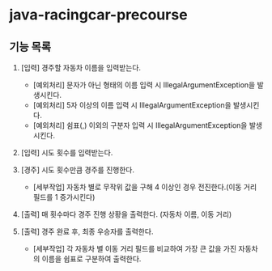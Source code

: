 # java-racingcar-precourse

## 기능 목록
1. [입력] 경주할 자동차 이름을 입력받는다.
    - [예외처리] 문자가 아닌 형태의 이름 입력 시 IllegalArgumentException을 발생시킨다.
    - [예외처리] 5자 이상의 이름 입력 시 IllegalArgumentException을 발생시킨다.
    - [예외처리] 쉼표(,) 이외의 구분자 입력 시 IllegalArgumentException을 발생시킨다.
2. [입력] 시도 횟수를 입력받는다.
3. [경주] 시도 횟수만큼 경주를 진행한다.
    - [세부작업] 자동차 별로 무작위 값을 구해 4 이상인 경우 전진한다.(이동 거리 필드를 1 증가시킨다)
  
4. [출력] 매 횟수마다 경주 진행 상황을 출력한다. (자동차 이름, 이동 거리)
5. [출력] 경주 완료 후, 최종 우승자를 출력한다.
    - [세부작업] 각 자동차 별 이동 거리 필드를 비교하여 가장 큰 값을 가진 자동차의 이름을 쉼표로 구분하여 출력한다.
